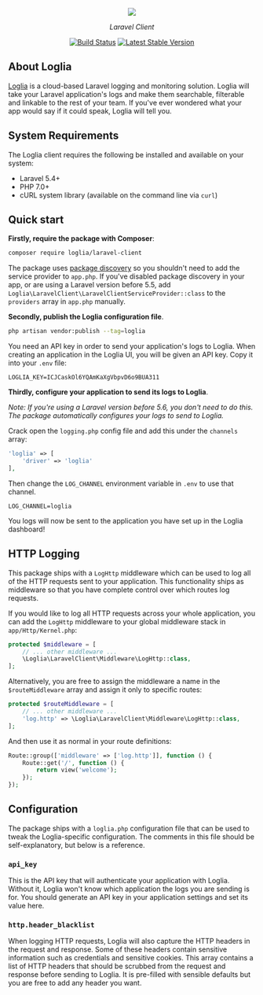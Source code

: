 <p align="center"><img src="https://res.cloudinary.com/loglia/image/upload/v1572656182/logo-dark_obmuma.svg"></p>
<p align="center"><i>Laravel Client</i></p>
<p align="center">
    <a href="https://github.com/loglia/laravel-client/actions"><img src="https://github.com/loglia/laravel-client/workflows/PHPUnit/badge.svg" alt="Build Status"></a>
    <a href="https://packagist.org/packages/loglia/laravel-client"><img src="https://poser.pugx.org/loglia/laravel-client/v/stable.svg" alt="Latest Stable Version"></a>
</p>

## About Loglia

[Loglia](https://www.loglia.app) is a cloud-based Laravel logging and monitoring solution. Loglia will take your Laravel application's logs and make them searchable, filterable and linkable to the rest of your team. If you've ever wondered what your app would say if it could speak, Loglia will tell you.

## System Requirements

The Loglia client requires the following be installed and available on your system:

- Laravel 5.4+
- PHP 7.0+
- cURL system library (available on the command line via `curl`)

## Quick start

**Firstly, require the package with Composer**:

```bash
composer require loglia/laravel-client
```
    
The package uses [package discovery](https://laravel.com/docs/master/packages#package-discovery) so you shouldn't need to add the service provider to `app.php`. If you've disabled package discovery in your app, or are using a Laravel version before 5.5, add `Loglia\LaravelClient\LaravelClientServiceProvider::class` to the `providers` array in `app.php` manually.

**Secondly, publish the Loglia configuration file**.

```bash
php artisan vendor:publish --tag=loglia
```
    
You need an API key in order to send your application's logs to Loglia. When creating an application in the Loglia UI, you will be given an API key. Copy it into your `.env` file:

```
LOGLIA_KEY=ICJCaskOl6YQAmKaXgVbpvD6o9BUA311
```

**Thirdly, configure your application to send its logs to Loglia**.

*Note: If you're using a Laravel version before 5.6, you don't need to do this. The package automatically configures your logs to send to Loglia.*

Crack open the `logging.php` config file and add this under the `channels` array:

```php
'loglia' => [
    'driver' => 'loglia'
],
```
    
Then change the `LOG_CHANNEL` environment variable in `.env` to use that channel.

```
LOG_CHANNEL=loglia
```

You logs will now be sent to the application you have set up in the Loglia dashboard!

## HTTP Logging

This package ships with a `LogHttp` middleware which can be used to log all of the HTTP requests sent to your application. This functionality ships as middleware so that you have complete control over which routes log requests.

If you would like to log all HTTP requests across your whole application, you can add the `LogHttp` middleware to your global middleware stack in `app/Http/Kernel.php`:

```php
protected $middleware = [
    // ... other middleware ...
    \Loglia\LaravelClient\Middleware\LogHttp::class,
];
```
    
Alternatively, you are free to assign the middleware a name in the `$routeMiddleware` array and assign it only to specific routes:

```php
protected $routeMiddleware = [
    // ... other middleware ...
    'log.http' => \Loglia\LaravelClient\Middleware\LogHttp::class,
];
```
    
And then use it as normal in your route definitions:

```php
Route::group(['middleware' => ['log.http']], function () {
    Route::get('/', function () {
        return view('welcome');
    });
});
```

## Configuration

The package ships with a `loglia.php` configuration file that can be used to tweak the Loglia-specific configuration. The comments in this file should be self-explanatory, but below is a reference.

### `api_key`

This is the API key that will authenticate your application with Loglia. Without it, Loglia won't know which application the logs you are sending is for. You should generate an API key in your application settings and set its value here.

### `http.header_blacklist`

When logging HTTP requests, Loglia will also capture the HTTP headers in the request and response. Some of these headers contain sensitive information such as credentials and sensitive cookies. This array contains a list of HTTP headers that should be scrubbed from the request and response before sending to Loglia. It is pre-filled with sensible defaults but you are free to add any header you want.
